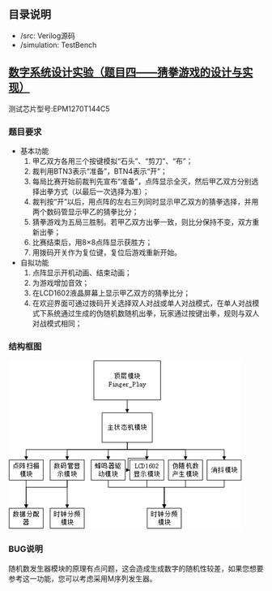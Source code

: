 ## 目录说明
* /src: Verilog源码
* /simulation: TestBench

## [数字系统设计实验（题目四——猜拳游戏的设计与实现）](https://github.com/Deskearth/BUTP_FPGA_Course/tree/master/Experiment)
测试芯片型号:EPM1270T144C5

### 题目要求
* 基本功能
	1. 甲乙双方各用三个按键模拟“石头”、“剪刀”、“布”；
	2. 裁判用BTN3表示“准备”，BTN4表示“开”；
	3. 每局比赛开始前裁判先宣布“准备”，点阵显示全灭，然后甲乙双方分别选择出拳方式（以最后一次选择为准）；
	4. 裁判按“开”以后，用点阵的左右三列同时显示甲乙双方的猜拳选择，并用两个数码管显示甲乙的猜拳比分；
	5. 猜拳游戏为五局三胜制。若甲乙双方出拳一致，则比分保持不变，双方重新出拳；
	6. 比赛结束后，用8×8点阵显示获胜方；
	7. 用拨码开关作为复位键，复位后游戏重新开始。
* 自拟功能
	1. 点阵显示开机动画、结束动画；
	2. 为游戏增加音效；
	3. 在LCD1602液晶屏幕上显示甲乙双方的猜拳比分；
	4. 在欢迎界面可通过拨码开关选择双人对战或单人对战模式，在单人对战模式下系统通过生成的伪随机数随机出拳，玩家通过按键出拳，规则与双人对战模式相同；

### 结构框图
![结构框图](https://github.com/Deskearth/BUTP_FPGA_Course/blob/master/pic/structure.png)

### BUG说明
随机数发生器模块的原理有点问题，这会造成生成数字的随机性较差，如果您想要参考这一功能，您可以考虑采用M序列发生器。
